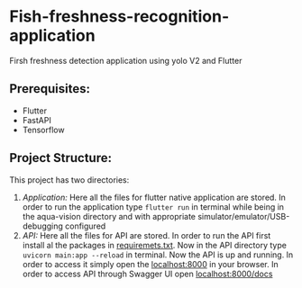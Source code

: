 # Fish-freshness-recognition-application
 Firsh freshness detection application using yolo V2 and Flutter

## Prerequisites:
 * Flutter 
 * FastAPI
 * Tensorflow

## Project Structure:
 This project has two directories:
 1. *Application:* Here all the files for flutter native application are stored. In order to run the application type `flutter run` in terminal while being in the aqua-vision directory and with appropriate simulator/emulator/USB-debugging configured 
 2. *API:* Here all the files for API are stored. In order to run the API first install al the packages in [requiremets.txt](https://github.com/ommahale/Fish-freshness-recognition-application/blob/main/API/requirements.txt). Now in the API directory type `uvicorn main:app --reload` in terminal. Now the API is up and running. In order to access it simply open the [localhost:8000](http://localhost:8000) in your browser. In order to access API through Swagger UI open [localhost:8000/docs](http://localhost:8000/docs)
